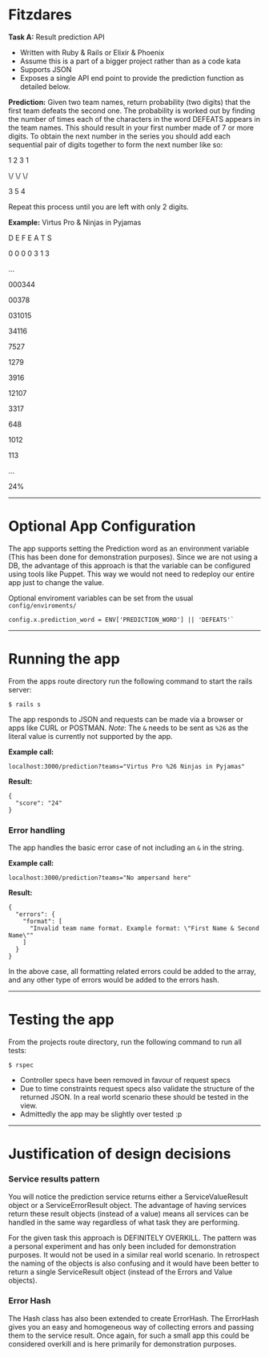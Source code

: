 # Fitzdares
__Task A:__ Result prediction API
* Written with Ruby & Rails or Elixir & Phoenix
* Assume this is a part of a bigger project rather than as a code kata
* Supports JSON
* Exposes a single API end point to provide the prediction function as detailed below.

__Prediction:__
Given two team names, return probability (two digits) that the first team defeats the second one. The probability is worked out by finding the number of times each of the characters in the word DEFEATS appears in the team names. This should result in your first number made of 7 or more digits. To obtain the next number in the series you should add each sequential pair of digits together to form the next number like so:

1 2 3 1

\\/ \\/ \\/

3 5 4

Repeat this process until you are left with only 2 digits.

__Example:__
Virtus Pro & Ninjas in Pyjamas

D E F E A T S

0 0 0 0 3 1 3

...

000344

00378

031015

34116

7527

1279

3916

12107

3317

648

1012

113

...

24%

---

# Optional App Configuration
The app supports setting the Prediction word as an environment variable (This has been done for demonstration purposes). Since we are not using a DB, the advantage of this approach is that the variable can be configured using tools like Puppet. This way we would not need to redeploy our entire app just to change the value.

Optional enviroment variables can be set from the usual `config/enviroments/`
```
config.x.prediction_word = ENV['PREDICTION_WORD'] || 'DEFEATS'`
```

---

# Running the app
From the apps route directory run the following command to start the rails server:
```
$ rails s
```

The app responds to JSON and requests can be made via a browser or apps like CURL or POSTMAN.
_Note_: The `&` needs to be sent as `%26` as the literal value is currently not supported by the app.

__Example call:__
```
localhost:3000/prediction?teams="Virtus Pro %26 Ninjas in Pyjamas"
```

__Result:__
```
{
  "score": "24"
}
```

### Error handling
The app handles the basic error case of not including an `&` in the string.

__Example call:__
```
localhost:3000/prediction?teams="No ampersand here"
```

__Result:__
```
{
  "errors": {
    "format": [
      "Invalid team name format. Example format: \"First Name & Second Name\""
    ]
  }
}
```

In the above case, all formatting related errors could be added to the array, and any other type of errors would be added to the errors hash.

---

# Testing the app
From the projects route directory, run the following command to run all tests:
```
$ rspec
```

* Controller specs have been removed in favour of request specs
* Due to time constraints request specs also validate the structure of the returned JSON. In a real world scenario these should be tested in the view.
* Admittedly the app may be slightly over tested :p

---
# Justification of design decisions
### Service results pattern
You will notice the prediction service returns either a ServiceValueResult object or a ServiceErrorResult object. The advantage of having services return these result objects (instead of a value) means all services can be handled in the same way regardless of what task they are performing.

For the given task this approach is DEFINITELY OVERKILL. The pattern was a personal experiment and has only been included for demonstration purposes. It would not be used in a similar real world scenario. In retrospect the naming of the objects is also confusing and it would have been better to return a single ServiceResult object (instead of the Errors and Value objects).

### Error Hash
The Hash class has also been extended to create ErrorHash.
The ErrorHash gives you an easy and homogeneous way of collecting errors and passing them to the service result.
Once again, for such a small app this could be considered overkill and is here primarily for demonstration purposes.
